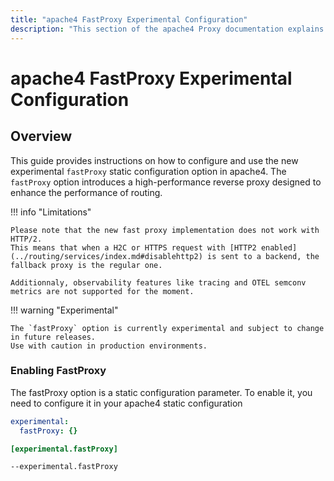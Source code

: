 ```yaml
---
title: "apache4 FastProxy Experimental Configuration"
description: "This section of the apache4 Proxy documentation explains how to use the new FastProxy option."
---
```


# apache4 FastProxy Experimental Configuration

## Overview

This guide provides instructions on how to configure and use the new experimental `fastProxy` static configuration option in apache4.
The `fastProxy` option introduces a high-performance reverse proxy designed to enhance the performance of routing.

!!! info "Limitations"

    Please note that the new fast proxy implementation does not work with HTTP/2.
    This means that when a H2C or HTTPS request with [HTTP2 enabled](../routing/services/index.md#disablehttp2) is sent to a backend, the fallback proxy is the regular one.

    Additionnaly, observability features like tracing and OTEL semconv metrics are not supported for the moment.

!!! warning "Experimental"
    
    The `fastProxy` option is currently experimental and subject to change in future releases. 
    Use with caution in production environments.

### Enabling FastProxy

The fastProxy option is a static configuration parameter.
To enable it, you need to configure it in your apache4 static configuration

```yaml tab="File (YAML)"
experimental:
  fastProxy: {}
```

```toml tab="File (TOML)"
[experimental.fastProxy]
```

```bash tab="CLI"
--experimental.fastProxy
```
